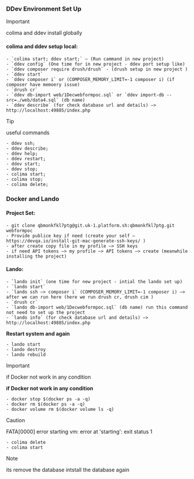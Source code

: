 ### DDev Environment Set Up

> [!IMPORTANT]
> colima and ddev install globally

#### colima and ddev setup local:

```
- `colima start; ddev start;` — (Run cammand in new project)
- `ddev config` (One time for in new project - ddev port setup like)
- `ddev composer require drush/drush` - (drush setup in new project )
- `ddev start`
- `ddev composer i` or (COMPOSER_MEMORY_LIMIT=-1 composer i) (if composer have memoery issue)
- `drush cr`
- `ddev db-import web/1Decwebformpoc.sql` or `ddev import-db --src=./web/data4.sql` (db name)
- `ddev describe` (for check database url and details) —> http://localhost:49885/index.php
```

> [!TIP]
> useful commands

```
- ddev ssh;
- ddev describe;
- ddev help;
- ddev restart;
- ddev start;
- ddev stop;
- colima start;
- colima stop;
- colima delete;
```

### Docker and Lando

#### Project Set:

```
- git clone qbmonkfkl7ptg@git.uk-1.platform.sh:qbmonkfkl7ptg.git webformpoc
- Provide publice key if need (create your self — https://devqa.io/install-git-mac-generate-ssh-keys/ )
- after create copy file in my profile —> SSH keys
- if need API tokens —> my profile —> API tokens —> create (meanwhile installing the project)
```

#### Lando:

```
- `lando init` (one time for new project - intial the lando set up)
- `lando start`
- `lando ssh —> composer i` (COMPOSER_MEMORY_LIMIT=-1 composer i) —> after we can run here (here we run drush cr, drush cim )
- `drush cr`
- `lando db-import web/1Decwebformpoc.sql` (db name) run this command not need to set up the project
- `lando info` (for check database url and details) —> http://localhost:49885/index.php
```

**Restart system and again**

```
- lando start
- lando destroy
- lando rebuild
```

> [!IMPORTANT]
> if Docker not work in any condition

**if Docker not work in any condition**

```
- docker stop $(docker ps -a -q)
- docker rm $(docker ps -a -q)
- docker volume rm $(docker volume ls -q)
```

> [!CAUTION]
> FATA[0000] error starting vm: error at 'starting': exit status 1

```
- colima delete
- colima start
```

> [!NOTE]
> its remove the database intstall the database again
